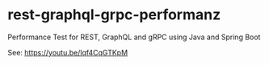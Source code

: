 # rest-graphql-grpc-performanz
Performance Test for REST, GraphQL and gRPC using Java and Spring Boot

See: https://youtu.be/lqf4CqGTKpM
